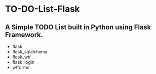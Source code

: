 # TO-DO-List-Flask
## A Simple TODO List built in Python using Flask Framework.


* flask
* flask_sqlalchemy 
* flask_wtf 
* flask_login
* wtforms 

